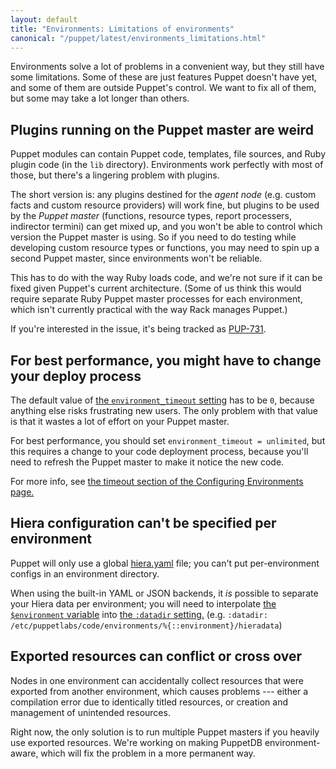 ```yaml
---
layout: default
title: "Environments: Limitations of environments"
canonical: "/puppet/latest/environments_limitations.html"
---
```


[env_var]: ./environments.html#referencing-the-environment-in-manifests

Environments solve a lot of problems in a convenient way, but they still have some limitations. Some of these are just features Puppet doesn't have yet, and some of them are outside Puppet's control. We want to fix all of them, but some may take a lot longer than others.

## Plugins running on the Puppet master are weird

Puppet modules can contain Puppet code, templates, file sources, and Ruby plugin code (in the `lib` directory). Environments work perfectly with most of those, but there's a lingering problem with plugins.

The short version is: any plugins destined for the _agent node_ (e.g. custom facts and custom resource providers) will work fine, but plugins to be used by the _Puppet master_ (functions, resource types, report processers, indirector termini) can get mixed up, and you won't be able to control which version the Puppet master is using. So if you need to do testing while developing custom resource types or functions, you may need to spin up a second Puppet master, since environments won't be reliable.

This has to do with the way Ruby loads code, and we're not sure if it can be fixed given Puppet's current architecture. (Some of us think this would require separate Ruby Puppet master processes for each environment, which isn't currently practical with the way Rack manages Puppet.)

If you're interested in the issue, it's being tracked as [PUP-731](https://tickets.puppetlabs.com/browse/PUP-731).

## For best performance, you might have to change your deploy process

[configuring_timeout]: ./environments_configuring.html#environmenttimeout

The default value of [the `environment_timeout` setting][configuring_timeout] has to be `0`, because anything else risks frustrating new users. The only problem with that value is that it wastes a lot of effort on your Puppet master.

For best performance, you should set `environment_timeout = unlimited`, but this requires a change to your code deployment process, because you'll need to refresh the Puppet master to make it notice the new code.

For more info, see [the timeout section of the Configuring Environments page.][configuring_timeout]

## Hiera configuration can't be specified per environment

Puppet will only use a global [hiera.yaml](./config_file_hiera.html) file; you can't put per-environment configs in an environment directory.

When using the built-in YAML or JSON backends, it _is_ possible to separate your Hiera data per environment; you will need to interpolate [the `$environment` variable][env_var] into [the `:datadir` setting.]({{hiera}}/configuring.html#yaml-and-json) (e.g. `:datadir: /etc/puppetlabs/code/environments/%{::environment}/hieradata`)

## Exported resources can conflict or cross over

Nodes in one environment can accidentally collect resources that were exported from another environment, which causes problems --- either a compilation error due to identically titled resources, or creation and management of unintended resources.

Right now, the only solution is to run multiple Puppet masters if you heavily use exported resources. We're working on making PuppetDB environment-aware, which will fix the problem in a more permanent way.


